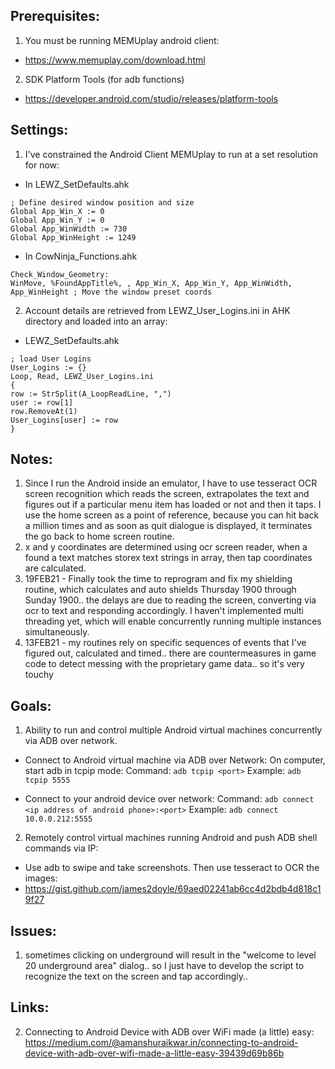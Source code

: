 ## Prerequisites:
1. You must be running MEMUplay android client:
 - https://www.memuplay.com/download.html
2. SDK Platform Tools (for adb functions)
 - https://developer.android.com/studio/releases/platform-tools

## Settings:
1. I've constrained the Android Client MEMUplay to run at a set resolution for now:
 - In LEWZ_SetDefaults.ahk
```
; Define desired window position and size    
Global App_Win_X := 0
Global App_Win_Y := 0
Global App_WinWidth := 730
Global App_WinHeight := 1249
```
 - In CowNinja_Functions.ahk
```
Check_Window_Geometry:
WinMove, %FoundAppTitle%, , App_Win_X, App_Win_Y, App_WinWidth, App_WinHeight ; Move the window preset coords
```
2. Account details are retrieved from LEWZ_User_Logins.ini in AHK directory and loaded into an array:
 - LEWZ_SetDefaults.ahk
```
; load User Logins
User_Logins := {}
Loop, Read, LEWZ_User_Logins.ini
{
row := StrSplit(A_LoopReadLine, ",")
user := row[1]
row.RemoveAt(1)
User_Logins[user] := row
}
```

## Notes:
1. Since I run the Android inside an emulator, I have to use tesseract OCR screen recognition which reads the screen, extrapolates the text and figures out if a particular menu item has loaded or not and then it taps. I use the home screen as a point of reference, because you can hit back a million times and as soon as quit dialogue is displayed, it terminates the go back to home screen routine.
2. x and y coordinates are determined using ocr screen reader, when a found a text matches storex text strings in array, then tap coordinates are calculated.
3. 19FEB21 - Finally took the time to reprogram and fix my shielding routine, which calculates and auto shields Thursday 1900 through Sunday 1900.. the delays are due to reading the screen, converting via ocr to text and responding accordingly. I haven't implemented multi threading yet, which will enable concurrently running multiple instances simultaneously.
4. 13FEB21 - my routines rely on specific sequences of events that I've figured out, calculated and timed.. there are countermeasures in game code to detect messing with the proprietary game data.. so it's very touchy

## Goals:
1. Ability to run and control multiple Android virtual machines concurrently via ADB over network.
 - Connect to Android virtual machine via ADB over Network:
On computer, start adb in tcpip mode: 
Command: `adb tcpip <port>`
Example: `adb tcpip 5555`

 - Connect to your android device over network: 
Command: `adb connect <ip address of android phone>:<port>`
Example: `adb connect 10.0.0.212:5555`

2. Remotely control virtual machines running Android and push ADB shell commands via IP:
 - Use adb to swipe and take screenshots. Then use tesseract to OCR the images:
 - https://gist.github.com/james2doyle/69aed02241ab6cc4d2bdb4d818c19f27 

## Issues:
1. sometimes clicking on underground will result in the "welcome to level 20 underground area" dialog.. so I just have to develop the script to recognize the text on the screen and tap accordingly..

## Links:
2. Connecting  to Android Device with ADB over WiFi made (a little) easy:  https://medium.com/@amanshuraikwar.in/connecting-to-android-device-with-adb-over-wifi-made-a-little-easy-39439d69b86b


